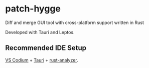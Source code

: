 # patch-hygge

Diff and merge GUI tool with cross-platform support written in Rust

Developed with Tauri and Leptos.

## Recommended IDE Setup

[VS Codium](https://vscodium.com/) + [Tauri](https://marketplace.visualstudio.com/items?itemName=tauri-apps.tauri-vscode) + [rust-analyzer](https://marketplace.visualstudio.com/items?itemName=rust-lang.rust-analyzer).
